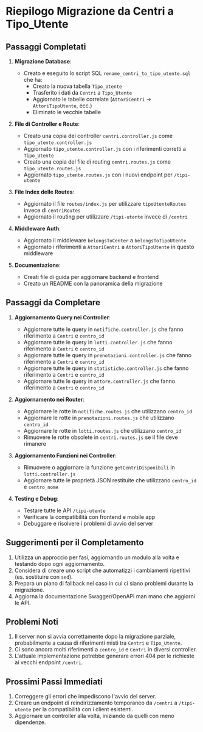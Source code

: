 # Riepilogo Migrazione da Centri a Tipo_Utente

## Passaggi Completati

1. **Migrazione Database**:
   - Creato e eseguito lo script SQL `rename_centri_to_tipo_utente.sql` che ha:
     - Creato la nuova tabella `Tipo_Utente`
     - Trasferito i dati da `Centri` a `Tipo_Utente`
     - Aggiornato le tabelle correlate (`AttoriCentri` → `AttoriTipoUtente`, ecc.)
     - Eliminato le vecchie tabelle

2. **File di Controller e Route**:
   - Creato una copia del controller `centri.controller.js` come `tipo_utente.controller.js`
   - Aggiornato `tipo_utente.controller.js` con i riferimenti corretti a `Tipo_Utente`
   - Creato una copia del file di routing `centri.routes.js` come `tipo_utente.routes.js`
   - Aggiornato `tipo_utente.routes.js` con i nuovi endpoint per `/tipi-utente`

3. **File Index delle Routes**:
   - Aggiornato il file `routes/index.js` per utilizzare `tipoUtenteRoutes` invece di `centriRoutes`
   - Aggiornato il routing per utilizzare `/tipi-utente` invece di `/centri`

4. **Middleware Auth**:
   - Aggiornato il middleware `belongsToCenter` a `belongsToTipoUtente` 
   - Aggiornato i riferimenti a `AttoriCentri` a `AttoriTipoUtente` in questo middleware

5. **Documentazione**:
   - Creati file di guida per aggiornare backend e frontend
   - Creato un README con la panoramica della migrazione

## Passaggi da Completare

1. **Aggiornamento Query nei Controller**:
   - Aggiornare tutte le query in `notifiche.controller.js` che fanno riferimento a `Centri` e `centro_id`
   - Aggiornare tutte le query in `lotti.controller.js` che fanno riferimento a `Centri` e `centro_id`
   - Aggiornare tutte le query in `prenotazioni.controller.js` che fanno riferimento a `Centri` e `centro_id`
   - Aggiornare tutte le query in `statistiche.controller.js` che fanno riferimento a `Centri` e `centro_id`
   - Aggiornare tutte le query in `attore.controller.js` che fanno riferimento a `Centri` e `centro_id`

2. **Aggiornamento nei Router**:
   - Aggiornare le rotte in `notifiche.routes.js` che utilizzano `centro_id`
   - Aggiornare le rotte in `prenotazioni.routes.js` che utilizzano `centro_id`
   - Aggiornare le rotte in `lotti.routes.js` che utilizzano `centro_id`
   - Rimuovere le rotte obsolete in `centri.routes.js` se il file deve rimanere

3. **Aggiornamento Funzioni nei Controller**:
   - Rimuovere o aggiornare la funzione `getCentriDisponibili` in `lotti.controller.js`
   - Aggiornare tutte le proprietà JSON restituite che utilizzano `centro_id` e `centro_nome` 

4. **Testing e Debug**:
   - Testare tutte le API `/tipi-utente`
   - Verificare la compatibilità con frontend e mobile app
   - Debuggare e risolvere i problemi di avvio del server

## Suggerimenti per il Completamento

1. Utilizza un approccio per fasi, aggiornando un modulo alla volta e testando dopo ogni aggiornamento.
2. Considera di creare uno script che automatizzi i cambiamenti ripetitivi (es. sostituire con `sed`).
3. Prepara un piano di fallback nel caso in cui ci siano problemi durante la migrazione.
4. Aggiorna la documentazione Swagger/OpenAPI man mano che aggiorni le API.

## Problemi Noti

1. Il server non si avvia correttamente dopo la migrazione parziale, probabilmente a causa di riferimenti misti tra `Centri` e `Tipo_Utente`.
2. Ci sono ancora molti riferimenti a `centro_id` e `Centri` in diversi controller.
3. L'attuale implementazione potrebbe generare errori 404 per le richieste ai vecchi endpoint `/centri`.

## Prossimi Passi Immediati

1. Correggere gli errori che impediscono l'avvio del server.
2. Creare un endpoint di reindirizzamento temporaneo da `/centri` a `/tipi-utente` per la compatibilità con i client esistenti.
3. Aggiornare un controller alla volta, iniziando da quelli con meno dipendenze. 